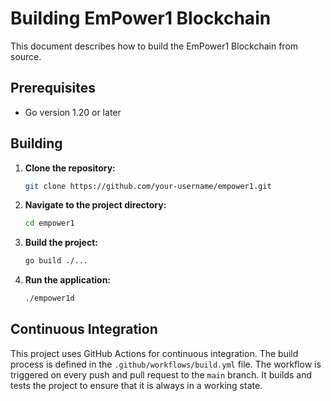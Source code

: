 # Building EmPower1 Blockchain

This document describes how to build the EmPower1 Blockchain from source.

## Prerequisites

* Go version 1.20 or later

## Building

1. **Clone the repository:**

   ```bash
   git clone https://github.com/your-username/empower1.git
   ```

2. **Navigate to the project directory:**

   ```bash
   cd empower1
   ```

3. **Build the project:**

   ```bash
   go build ./...
   ```

4. **Run the application:**

   ```bash
   ./empower1d
   ```

## Continuous Integration

This project uses GitHub Actions for continuous integration. The build process is defined in the `.github/workflows/build.yml` file. The workflow is triggered on every push and pull request to the `main` branch. It builds and tests the project to ensure that it is always in a working state.
